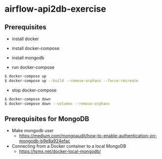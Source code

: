 # airflow-api2db-exercise

## Prerequisites
- install docker
- install docker-compose
- install mongodb

- run docker-compose
```bash
$ docker-compose up
$ docker-compose up --build --remove-orphans --force-recreate
```

- stop docker-compose
```bash
$ docker-compose down
$ docker-compose down --volumes --remove-orphans
```

## Prerequisites for MongoDB
- Make mongodb user
    - https://medium.com/mongoaudit/how-to-enable-authentication-on-mongodb-b9e8a924efac
- Connecting from a Docker container to a local MongoDB
    - https://tsmx.net/docker-local-mongodb/
